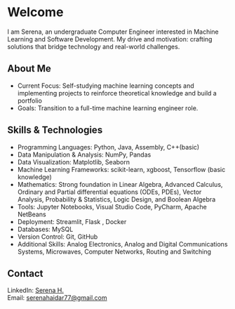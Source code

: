 # Welcome

I am Serena, an undergraduate Computer Engineer interested in Machine Learning and Software Development. My drive and motivation: crafting solutions that bridge technology and real-world challenges.
 ## About Me
 
  - Current Focus: Self-studying machine learning concepts and implementing projects to reinforce theoretical knowledge and build a portfolio
  - Goals: Transition to a full-time machine learning engineer role.

## Skills & Technologies

  - Programming Languages: Python, Java, Assembly, C++(basic)
  - Data Manipulation & Analysis: NumPy, Pandas
  - Data Visualization: Matplotlib, Seaborn
  - Machine Learning Frameworks: scikit-learn, xgboost, Tensorflow (basic knowledge)
  - Mathematics: Strong foundation in Linear Algebra, Advanced Calculus, Ordinary and Partial differential equations (ODEs, PDEs), Vector Analysis, Probability & Statistics, Logic Design, and Boolean Algebra
  - Tools: Jupyter Notebooks, Visual Studio Code, PyCharm, Apache NetBeans
  - Deployment: Streamlit, Flask , Docker
  - Databases: MySQL
  - Version Control: Git, GitHub
  - Additional Skills: Analog Electronics, Analog and Digital Communications Systems, Microwaves, Computer Networks, Routing and Switching

## Contact

  LinkedIn: [Serena H.](https://www.linkedin.com/in/serena-haidar/)<br>
  Email: serenahaidar77@gmail.com



<!---
Serena-github-c/Serena-github-c is a ✨ special ✨ repository because its `README.md` (this file) appears on your GitHub profile.
You can click the Preview link to take a look at your changes.
--->
